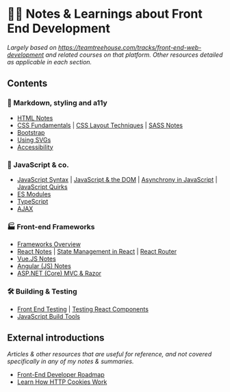 # 👩‍💻 Notes & Learnings about Front End Development
*Largely based on https://teamtreehouse.com/tracks/front-end-web-development and related courses on that platform. Other resources detailed as applicable in each section.*

## Contents

### 📝 Markdown, styling and a11y
- [HTML Notes](/notes/HTML-Notes.md)
- [CSS Fundamentals](/notes/CSS-Fundamentals.md) | [CSS Layout Techniques](/notes/CSS-Layout-Techniques.md) | [SASS Notes](/notes/SASS-Notes.md)
- [Bootstrap](/notes/Bootstrap.md)
- [Using SVGs](/notes/Using-SVGs.md)
- [Accessibility](/notes/Accessibility.md)

### 🧙 JavaScript & co.
- [JavaScript Syntax](/notes/Javascript-Syntax.md) | [JavaScript & the DOM](/notes/Javascript-and-the-DOM.md) | [Asynchrony in JavaScript](/notes/Asychrony-in-JS.md) | [JavaScript Quirks](/notes/JavaScript-Quirks.md)
- [ES Modules](/notes/ES-Modules.md)
- [TypeScript](/notes/Typescript.md)
- [AJAX](/notes/AJAX-Notes.md)

### 🏭 Front-end Frameworks
- [Frameworks Overview](/notes/Frameworks-Overview.md)
- [React Notes](/notes/React-Notes.md) | [State Management in React](/notes/State-Management-in-React.md) | [React Router](/notes/React-Router.md)
- [Vue.JS Notes](/notes/Vue-JS-Notes.md)
- [Angular (JS) Notes](/notes/Angular-Notes.md)
- [ASP.NET (Core) MVC & Razor](/notes/MVC-and-Razor.md)

### 🛠️ Building & Testing
- [Front End Testing](/notes/Front-End-Testing.md) | [Testing React Components](/notes/Front-End-Testing.md#testing-react-components)
- [JavaScript Build Tools](/notes/JavaScript-Build-Tools.md)

## External introductions
*Articles & other resources that are useful for reference, and not covered specifically in any of my notes & summaries.*

- [Front-End Developer Roadmap](https://roadmap.sh/frontend)
- [Learn How HTTP Cookies Work](https://flaviocopes.com/cookies/)
